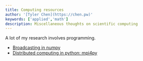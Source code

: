 ```yaml
---
title: Computing resources
author: '[Tyler Chen](https://chen.pw)'
keywords: ['applied','math']
description: Miscellaneous thoughts on scientific computing
---
```


A lot of my research involves programming.


- [Broadcasting in numpy](./inprog.html)
- [Distributed computing in python: mpi4py](./mpi4py.html)
 
